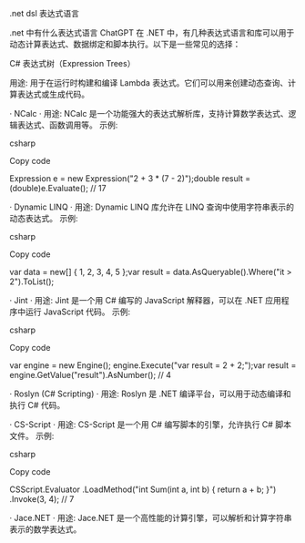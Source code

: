 .net dsl 表达式语言


.net 中有什么表达式语言
ChatGPT
在 .NET 中，有几种表达式语言和库可以用于动态计算表达式、数据绑定和脚本执行。以下是一些常见的选择：

C# 表达式树（Expression Trees）

用途: 用于在运行时构建和编译 Lambda 表达式。它们可以用来创建动态查询、计算表达式或生成代码。

·  NCalc
·  用途: NCalc 是一个功能强大的表达式解析库，支持计算数学表达式、逻辑表达式、函数调用等。
示例:

csharp


Copy code


Expression e = new Expression("2 + 3 * (7 - 2)");double result = (double)e.Evaluate(); // 17


·  Dynamic LINQ
·  用途: Dynamic LINQ 库允许在 LINQ 查询中使用字符串表示的动态表达式。
示例:

csharp


Copy code


var data = new[] { 1, 2, 3, 4, 5 };var result = data.AsQueryable().Where("it > 2").ToList();


·  Jint
·  用途: Jint 是一个用 C# 编写的 JavaScript 解释器，可以在 .NET 应用程序中运行 JavaScript 代码。
示例:

csharp


Copy code


var engine = new Engine();
engine.Execute("var result = 2 + 2;");var result = engine.GetValue("result").AsNumber(); // 4


·  Roslyn (C# Scripting)
·  用途: Roslyn 是 .NET 编译平台，可以用于动态编译和执行 C# 代码。

·  CS-Script
·  用途: CS-Script 是一个用 C# 编写脚本的引擎，允许执行 C# 脚本文件。
示例:

csharp


Copy code


CSScript.Evaluator
        .LoadMethod<int>("int Sum(int a, int b) { return a + b; }")
        .Invoke(3, 4); // 7


·  Jace.NET
·  用途: Jace.NET 是一个高性能的计算引擎，可以解析和计算字符串表示的数学表达式。



